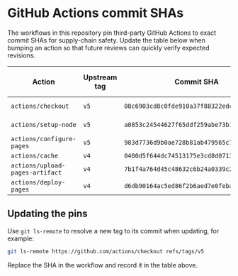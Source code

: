# GitHub Actions commit SHAs

The workflows in this repository pin third-party GitHub Actions to exact commit SHAs for supply-chain safety. Update the table below when bumping an action so that future reviews can quickly verify expected revisions.

| Action | Upstream tag | Commit SHA | Referenced in workflows |
| --- | --- | --- | --- |
| `actions/checkout` | `v5` | `08c6903cd8c0fde910a37f88322edcfb5dd907a8` | `ci.yml`, `nextjs.yml` |
| `actions/setup-node` | `v5` | `a0853c24544627f65ddf259abe73b1d18a591444` | `ci.yml`, `nextjs.yml` |
| `actions/configure-pages` | `v5` | `983d7736d9b0ae728b81ab479565c72886d7745b` | `nextjs.yml` |
| `actions/cache` | `v4` | `0400d5f644dc74513175e3cd8d07132dd4860809` | `nextjs.yml` |
| `actions/upload-pages-artifact` | `v4` | `7b1f4a764d45c48632c6b24a0339c27f5614fb0b` | `nextjs.yml` |
| `actions/deploy-pages` | `v4` | `d6db90164ac5ed86f2b6aed7e0febac5b3c0c03e` | `nextjs.yml` |

## Updating the pins

Use `git ls-remote` to resolve a new tag to its commit when updating, for example:

```bash
git ls-remote https://github.com/actions/checkout refs/tags/v5
```

Replace the SHA in the workflow and record it in the table above.
